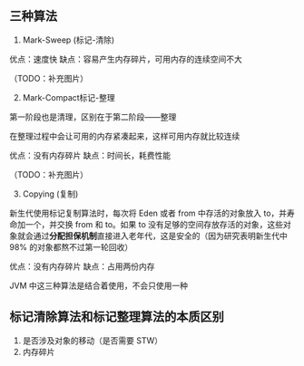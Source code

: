 ## 三种算法

1. Mark-Sweep (标记-清除)

优点：速度快
缺点：容易产生内存碎片，可用内存的连续空间不大

（TODO：补充图片）

2. Mark-Compact标记-整理

第一阶段也是清理，区别在于第二阶段——整理

在整理过程中会让可用的内存紧凑起来，这样可用内存就比较连续

优点：没有内存碎片
缺点：时间长，耗费性能

（TODO：补充图片）

3. Copying (复制)

新生代使用标记复制算法时，每次将 Eden 或者 from 中存活的对象放入 to，并寿命加一个，并交换 from 和 to。如果 to 没有足够的空间存放存活的对象，这些对象就会通过**分配担保机制**直接进入老年代，这是安全的（因为研究表明新生代中 98% 的对象都熬不过第一轮回收）

优点：没有内存碎片
缺点：占用两份内存

JVM 中这三种算法是结合着使用，不会只使用一种

## 标记清除算法和标记整理算法的本质区别

1. 是否涉及对象的移动（是否需要 STW）
2. 内存碎片